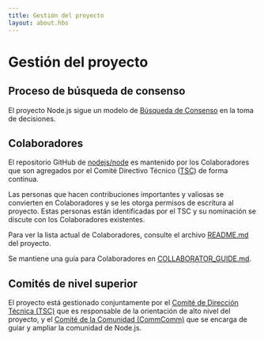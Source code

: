```yaml
---
title: Gestión del proyecto
layout: about.hbs
---
```


# Gestión del proyecto

## Proceso de búsqueda de consenso

El proyecto Node.js sigue un modelo de [Búsqueda de Consenso](https://en.wikipedia.org/wiki/Consensus-seeking_decision-making) en la toma de decisiones.

## Colaboradores

El repositorio GitHub de [nodejs/node](https://github.com/nodejs/node) es mantenido por los Colaboradores que son agregados por el Comité Directivo Técnico ([TSC](https://github.com/nodejs/TSC)) de forma continua.

Las personas que hacen contribuciones importantes y valiosas se convierten en Colaboradores y se les otorga permisos de escritura al proyecto. Estas personas están identificadas por el TSC y su nominación se discute con los Colaboradores existentes.

Para ver la lista actual de Colaboradores, consulte el archivo [README.md](https://github.com/nodejs/node/blob/master/README.md#current-project-team-members) del proyecto.

Se mantiene una guía para Colaboradores en [COLLABORATOR_GUIDE.md](https://github.com/nodejs/node/blob/master/COLLABORATOR_GUIDE.md).

## Comités de nivel superior

El proyecto está gestionado conjuntamente por el [Comité de Dirección Técnica (TSC)](https://github.com/nodejs/TSC/blob/master/TSC-Charter.md) que es responsable de la orientación de alto nivel del proyecto, y el [Comité de la Comunidad (CommComm)](https://github.com/nodejs/community-committee/blob/master/Community-Committee-Charter.md) que se encarga de guiar y ampliar la comunidad de Node.js.
